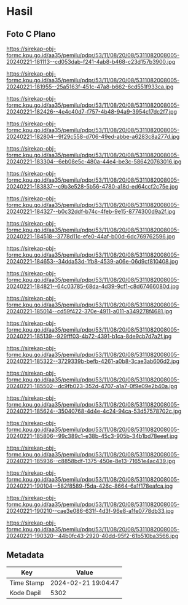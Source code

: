 # Hasil

## Foto C Plano

https://sirekap-obj-formc.kpu.go.id/aa35/pemilu/pdpr/53/11/08/20/08/5311082008005-20240221-181113--cd053dab-f241-4ab8-b468-c23d157b3900.jpg

https://sirekap-obj-formc.kpu.go.id/aa35/pemilu/pdpr/53/11/08/20/08/5311082008005-20240221-181955--25a5163f-451c-47a8-b662-6cd551f933ca.jpg

https://sirekap-obj-formc.kpu.go.id/aa35/pemilu/pdpr/53/11/08/20/08/5311082008005-20240221-182426--4e4c40d7-f757-4b48-94a9-3954c17dc2f7.jpg

https://sirekap-obj-formc.kpu.go.id/aa35/pemilu/pdpr/53/11/08/20/08/5311082008005-20240221-182804--9f29c558-d706-49ed-abbe-a6283c8a277d.jpg

https://sirekap-obj-formc.kpu.go.id/aa35/pemilu/pdpr/53/11/08/20/08/5311082008005-20240221-183304--6eb08e5c-480a-44e4-be3c-586420763016.jpg

https://sirekap-obj-formc.kpu.go.id/aa35/pemilu/pdpr/53/11/08/20/08/5311082008005-20240221-183837--c9b3e528-5b56-4780-a18d-ed64ccf2c75e.jpg

https://sirekap-obj-formc.kpu.go.id/aa35/pemilu/pdpr/53/11/08/20/08/5311082008005-20240221-184327--b0c32ddf-b74c-4feb-9e15-8774300d9a2f.jpg

https://sirekap-obj-formc.kpu.go.id/aa35/pemilu/pdpr/53/11/08/20/08/5311082008005-20240221-184518--3778d11c-efe0-44af-b00d-6dc769762596.jpg

https://sirekap-obj-formc.kpu.go.id/aa35/pemilu/pdpr/53/11/08/20/08/5311082008005-20240221-184653--34dda53d-1fb8-4539-a06e-06d9cf810408.jpg

https://sirekap-obj-formc.kpu.go.id/aa35/pemilu/pdpr/53/11/08/20/08/5311082008005-20240221-184821--64c03785-68da-4d39-9cf1-c8d67466080d.jpg

https://sirekap-obj-formc.kpu.go.id/aa35/pemilu/pdpr/53/11/08/20/08/5311082008005-20240221-185014--cd59f422-370e-4911-a011-a349278f4681.jpg

https://sirekap-obj-formc.kpu.go.id/aa35/pemilu/pdpr/53/11/08/20/08/5311082008005-20240221-185139--929fff03-4b72-4391-b1ca-8de9cb7d7a2f.jpg

https://sirekap-obj-formc.kpu.go.id/aa35/pemilu/pdpr/53/11/08/20/08/5311082008005-20240221-185322--3729339b-befb-4261-a0b8-3cae3ab606d2.jpg

https://sirekap-obj-formc.kpu.go.id/aa35/pemilu/pdpr/53/11/08/20/08/5311082008005-20240221-185502--dc9fb023-352d-4707-a1a7-0f9e09e2b40a.jpg

https://sirekap-obj-formc.kpu.go.id/aa35/pemilu/pdpr/53/11/08/20/08/5311082008005-20240221-185624--35040768-4d4e-4c24-94ca-53d57578702c.jpg

https://sirekap-obj-formc.kpu.go.id/aa35/pemilu/pdpr/53/11/08/20/08/5311082008005-20240221-185806--99c389c1-e38b-45c3-905b-34b1bd78eeef.jpg

https://sirekap-obj-formc.kpu.go.id/aa35/pemilu/pdpr/53/11/08/20/08/5311082008005-20240221-185936--c8858bdf-1375-450e-8e13-71651e4ac439.jpg

https://sirekap-obj-formc.kpu.go.id/aa35/pemilu/pdpr/53/11/08/20/08/5311082008005-20240221-190104--582f8589-f5da-426c-8664-6a1f178eafca.jpg

https://sirekap-obj-formc.kpu.go.id/aa35/pemilu/pdpr/53/11/08/20/08/5311082008005-20240221-190210--cae3e086-631f-4d3f-96e8-a1fe0778db33.jpg

https://sirekap-obj-formc.kpu.go.id/aa35/pemilu/pdpr/53/11/08/20/08/5311082008005-20240221-190320--44b0fc43-2920-40dd-95f2-61b510ba3566.jpg


## Metadata

| Key        | Value               |
| ---------- | ------------------- |
| Time Stamp | 2024-02-21 19:04:47 |
| Kode Dapil | 5302                |



